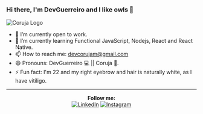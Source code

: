 ### Hi there, I'm DevGuerreiro and I like owls 👋

![Coruja Logo](https://drive.google.com/uc?export=view&id=1fQLcfMggEZmQu2G1BTTn1QFLmD5Yahjs)

- 🔭 I’m currently open to work.
- 🌱 I’m currently learning Functional JavaScript, Nodejs, React and React Native.
- 📫 How to reach me: devcorujam@gmail.com
- 😄 Pronouns: DevGuerreiro :computer: || Coruja :owl:.
- ⚡ Fun fact: I'm 22 and my right eyebrow and hair is naturally white, as I have vitiligo.

---

<div align="center">
	<div><strong>Follow me:</strong></div>
	<div>
		<a href="https://www.linkedin.com/in/devguerreiro" target="_blank"><img src="https://img.shields.io/badge/LinkedIn-%230077B5.svg?&style=flat-square&logo=linkedin&logoColor=white" alt="LinkedIn"></a>
		<a href="https://www.instagram.com/dev.guerreiro" target="_blank"><img src="https://img.shields.io/badge/Instagram-%23E4405F.svg?&style=flat-square&logo=instagram&logoColor=white" alt="Instagram"></a>
	</div>
</div>
